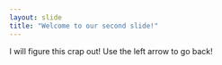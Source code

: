 ```yaml
---
layout: slide
title: "Welcome to our second slide!"
---
```

I will figure this crap out!
Use the left arrow to go back!
